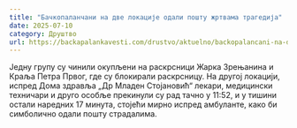 ```yaml
---
title: "Бачкопаланчани на две локације одали пошту жртвама трагедија"
date: 2025-07-10
category: Друштво
url: https://backapalankavesti.com/drustvo/aktuelno/backopalancani-na-dve-lokacije-odali-postu-zrtvama-tragedija-2/
---
```


Једну групу су чинили окупљени на раскрсници Жарка Зрењанина и Краља Петра Првог, где су блокирали раскрсницу. На другој локацији, испред Дома здравља „Др Младен Стојановић“ лекари, медицински техничари и друго особље прекинули су рад тачно у 11:52, и у тишини остали наредних 17 минута, стојећи мирно испред амбуланте, како би симболично одали пошту страдалима.
